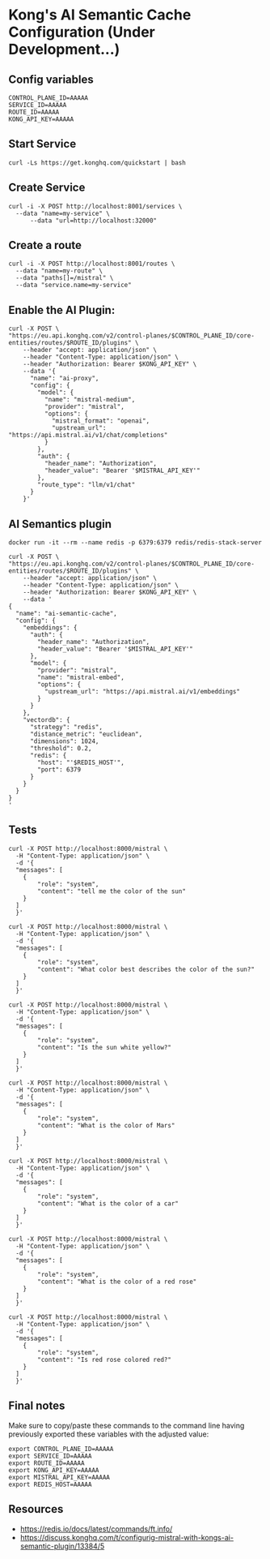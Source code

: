 # Kong's AI Semantic Cache Configuration (Under Development...)

## Config variables

```properties
CONTROL_PLANE_ID=AAAAA
SERVICE_ID=AAAAA
ROUTE_ID=AAAAA
KONG_API_KEY=AAAAA
```

## Start Service

```shell
curl -Ls https://get.konghq.com/quickstart | bash
```

## Create Service

```shell
curl -i -X POST http://localhost:8001/services \
  --data "name=my-service" \
      --data "url=http://localhost:32000"
```

## Create a route

```shell
curl -i -X POST http://localhost:8001/routes \
  --data "name=my-route" \
  --data "paths[]=/mistral" \
  --data "service.name=my-service"
```

## Enable the AI Plugin:

```shell
curl -X POST \
"https://eu.api.konghq.com/v2/control-planes/$CONTROL_PLANE_ID/core-entities/routes/$ROUTE_ID/plugins" \
    --header "accept: application/json" \
    --header "Content-Type: application/json" \
    --header "Authorization: Bearer $KONG_API_KEY" \
    --data '{
      "name": "ai-proxy",
      "config": {
        "model": {
          "name": "mistral-medium",
          "provider": "mistral",
          "options": {
            "mistral_format": "openai",
            "upstream_url": "https://api.mistral.ai/v1/chat/completions"
          }
        },
        "auth": {
          "header_name": "Authorization",
          "header_value": "Bearer '$MISTRAL_API_KEY'"
        },
        "route_type": "llm/v1/chat"
      }
    }'
```

## AI Semantics plugin

```shell
docker run -it --rm --name redis -p 6379:6379 redis/redis-stack-server
```

```shell
curl -X POST \
"https://eu.api.konghq.com/v2/control-planes/$CONTROL_PLANE_ID/core-entities/routes/$ROUTE_ID/plugins" \
    --header "accept: application/json" \
    --header "Content-Type: application/json" \
    --header "Authorization: Bearer $KONG_API_KEY" \
    --data '
{
  "name": "ai-semantic-cache",
  "config": {
    "embeddings": {
      "auth": {
        "header_name": "Authorization",
        "header_value": "Bearer '$MISTRAL_API_KEY'"
      },
      "model": {
        "provider": "mistral",
        "name": "mistral-embed",
        "options": {
          "upstream_url": "https://api.mistral.ai/v1/embeddings"
        }
      }
    },
    "vectordb": {
      "strategy": "redis",
      "distance_metric": "euclidean",
      "dimensions": 1024,
      "threshold": 0.2,
      "redis": {
        "host": "'$REDIS_HOST'",
        "port": 6379
      }
    }
  }
}
'
```

## Tests


```shell
curl -X POST http://localhost:8000/mistral \
  -H "Content-Type: application/json" \
  -d '{
  "messages": [
    {
        "role": "system",
        "content": "tell me the color of the sun"
    }
  ]
  }'
```


```shell
curl -X POST http://localhost:8000/mistral \
  -H "Content-Type: application/json" \
  -d '{
  "messages": [
    {
        "role": "system",
        "content": "What color best describes the color of the sun?"
    }
  ]
  }'
```

```shell
curl -X POST http://localhost:8000/mistral \
  -H "Content-Type: application/json" \
  -d '{
  "messages": [
    {
        "role": "system",
        "content": "Is the sun white yellow?"
    }
  ]
  }'
```

```shell
curl -X POST http://localhost:8000/mistral \
  -H "Content-Type: application/json" \
  -d '{
  "messages": [
    {
        "role": "system",
        "content": "What is the color of Mars"
    }
  ]
  }'
```

```shell
curl -X POST http://localhost:8000/mistral \
  -H "Content-Type: application/json" \
  -d '{
  "messages": [
    {
        "role": "system",
        "content": "What is the color of a car"
    }
  ]
  }'
```

```shell
curl -X POST http://localhost:8000/mistral \
  -H "Content-Type: application/json" \
  -d '{
  "messages": [
    {
        "role": "system",
        "content": "What is the color of a red rose"
    }
  ]
  }'
```
```shell
curl -X POST http://localhost:8000/mistral \
  -H "Content-Type: application/json" \
  -d '{
  "messages": [
    {
        "role": "system",
        "content": "Is red rose colored red?"
    }
  ]
  }'
```


## Final notes

Make sure to copy/paste these commands to the command line having previously exported these variables with the adjusted value:

```shell
export CONTROL_PLANE_ID=AAAAA
export SERVICE_ID=AAAAA
export ROUTE_ID=AAAAA
export KONG_API_KEY=AAAAA
export MISTRAL_API_KEY=AAAAA
export REDIS_HOST=AAAAA
```

## Resources

- https://redis.io/docs/latest/commands/ft.info/
- https://discuss.konghq.com/t/configurig-mistral-with-kongs-ai-semantic-plugin/13384/5

